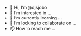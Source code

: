 - 👋 Hi, I’m @djsjobo
- 👀 I’m interested in ...
- 🌱 I’m currently learning ...
- 💞️ I’m looking to collaborate on ...
- 📫 How to reach me ...

<!---
djsjobo/djsjobo is a ✨ special ✨ repository because its `README.md` (this file) appears on your GitHub profile.
You can click the Preview link to take a look at your changes.
--->
